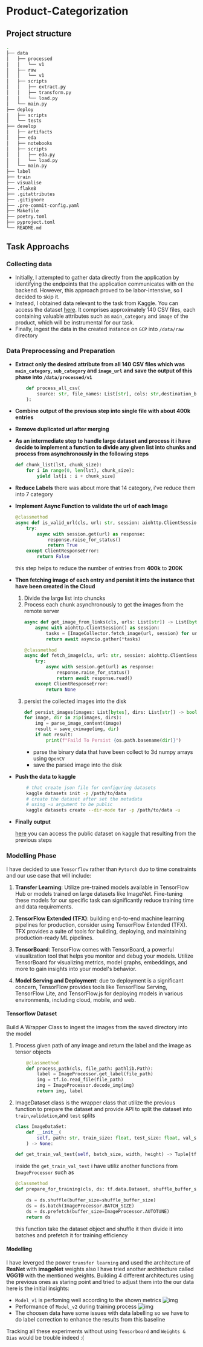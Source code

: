 # Product-Categorization

## Project structure

```bash
.
├── data
│   ├── processed
│   │   └── v1
│   ├── raw
│   │   └── v1
│   ├── scripts
│   │   ├── extract.py
│   │   ├── transform.py
│   │   └── load.py
│   └── main.py
├── deploy
│   ├── scripts
│   └── tests
├── develop
│   ├── artifacts
│   ├── eda
│   ├── notebooks
│   ├── scripts
│   │   ├── eda.py
│   │   └── load.py
│   └── main.py
├── label
├── train
├── visualise
├── .flake8
├── .gitattributes
├── .gitignore
├── .pre-commit-config.yaml
├── Makefile
├── poetry.toml
├── pyproject.toml
└── README.md
```
## Task Approachs
### Collecting data
- Initially, I attempted to gather data directly from the application by identifying the endpoints that the application communicates with on the backend. However, this approach proved to be labor-intensive, so I decided to skip it.
- Instead, I obtained data relevant to the task from Kaggle. You can access the dataset [here](https://www.kaggle.com/datasets/lokeshparab/amazon-products-dataset). It comprises approximately 140 CSV files, each containing valuable attributes such as `main_category` and `image` of the product, which will be instrumental for our task.
- Finally, ingest the data in the created instance on `GCP` into `/data/raw` directory
### Data Preprocessing and Preparation
- **Extract only the desired attribute from all 140 CSV files which was `main_category`, `sub_category` and `image_url` and save the output of this phase into `/data/processed/v1`**

    ```python
        def process_all_csv(
            source: str, file_names: List[str], cols: str,destination_base: str
        ):
    ```
- **Combine output of the previous step into single file with about 400k entries**
- **Remove duplicated url after merging**
- **As an intermediate step to handle large dataset and process it i have decide to implement a function to divide any given list into chunks and process from asynchronously in the following steps**
    ```python
    def chunk_list(lst, chunk_size):
        for i in range(0, len(lst), chunk_size):
            yield lst[i : i + chunk_size]
    ```
- **Reduce Labels**
    there was about more that 14 category, i've reduce them into 7 category
- **Implement Async Function to validate the url of each Image**
    ```python
    @classmethod
    async def is_valid_url(cls, url: str, session: aiohttp.ClientSession) -> bool:
        try:
            async with session.get(url) as response:
                response.raise_for_status()
                return True
        except ClientResponseError:
            return False
    ```
    this step helps to reduce the number of entries from **400k** to **200K**
- **Then fetching image of each entry and persist it into the instance that have been created in the Cloud**
    1. Divide the large list into chuncks
    2. Process each chunk asynchronously to get the images from the remote server
        ```python
        async def get_image_from_links(cls, urls: List[str]) -> List[bytes]:
            async with aiohttp.ClientSession() as session:
                tasks = [ImageCollector.fetch_image(url, session) for url in urls]
                return await asyncio.gather(*tasks)

        @classmethod
        async def fetch_image(cls, url: str, session: aiohttp.ClientSession) -> bytes:
            try:
                async with session.get(url) as response:
                    response.raise_for_status()
                    return await response.read()
            except ClientResponseError:
                return None

        ```
    3. persist the collected images into the disk
        ```python
        def persist_images(images: List[bytes], dirs: List[str]) -> bool:
        for image, dir in zip(images, dirs):
            img = parse_image_content(image)
            result = save_cvimage(img, dir)
            if not result:
                print(f"Faild To Persist {os.path.basename(dir)}")

        ```
        - parse the binary data that have been collect to 3d numpy arrays using `OpenCV`
        - save the parsed image into the disk

- **Push the data to kaggle**
    ```bash
        # that create json file for configuring datasets
        kaggle datasets init -p /path/to/data
        # create the dataset after set the metadata
        # using -u argument to be public
        kaggle datasets create --dir-mode tar -p /path/to/data -u
    ```
- **Finally output**

    [here](https://www.kaggle.com/datasets/ahmedelsayedrashad/amazon-products-image) you can access the public dataset on kaggle that resulting from the previous steps

### Modelling Phase
I have decided to use `Tensorflow` rather than `Pytorch` duo to time constraints and our use case that will include:
1. **Transfer Learning**: Utilize pre-trained models available in TensorFlow Hub or models trained on large datasets like ImageNet. Fine-tuning these models for our specific task can significantly reduce training time and data requirements.

2. **TensorFlow Extended (TFX)**: building end-to-end machine learning pipelines for production, consider using TensorFlow Extended (TFX). TFX provides a suite of tools for building, deploying, and maintaining production-ready ML pipelines.

3. **TensorBoard**: TensorFlow comes with TensorBoard, a powerful visualization tool that helps you monitor and debug your models. Utilize TensorBoard for visualizing metrics, model graphs, embeddings, and more to gain insights into your model's behavior.

4. **Model Serving and Deployment**: due to deployment is a significant concern, TensorFlow provides tools like TensorFlow Serving, TensorFlow Lite, and TensorFlow.js for deploying models in various environments, including cloud, mobile, and web.

#### Tensorflow Dataset
Build A Wrapper Class to ingest the images from the saved directory into the model
 1. Process given path of any image and return the label and the image as tensor objects
    ```python
        @classmethod
        def process_path(cls, file_path: pathlib.Path):
            label = ImageProcessor.get_label(file_path)
            img = tf.io.read_file(file_path)
            img = ImageProcessor.decode_img(img)
            return img, label
    ```
2. ImageDataset class is the wrapper class that utilize the previous function to prepare the dataset and provide API to split the dataset into `train`,`validation`,and `test` splits
    ```python
    class ImageDataSet:
        def __init__(
            self, path: str, train_size: float, test_size: float, val_size: float
        ) -> None:
    ```

    ```python
    def get_train_val_test(self, batch_size, width, height) -> Tuple[tf.data.Dataset]:
    ```
    inside the `get_train_val_test` i have utiliz another functions from `ImageProcessor` such as
    ```python
    @classmethod
    def prepare_for_training(cls, ds: tf.data.Dataset, shuffle_buffer_size=1000):

        ds = ds.shuffle(buffer_size=shuffle_buffer_size)
        ds = ds.batch(ImageProcessor.BATCH_SIZE)
        ds = ds.prefetch(buffer_size=ImageProcessor.AUTOTUNE)
        return ds
    ```
    this function take the dataset object and shuffle it then divide it into batches and prefetch it for training efficiency

#### Modelling
I have leverged the power `transfer learning` and used the architecture of **ResNet** with **imageNet** weights
also I have tried another architecture called **VGG19**
with the mentioned weights.
Building 4 different architectures using the previous ones as staring point and tried to adjust them into the our data
here is the initial insights:
- `Model_v1` is perfoming well according to the shown metrics
![img](image-1.png)
- Performance of `Model_v2` during training process
![img](epoch_categorical_crossentropy.svg)
- The choosen data have some issues with data labelling so we have to do label correction to enhance the results from this baseline

Tracking all these experiments without using `Tensorboard` and `Weights & Bias` would be trouble indeed :(
